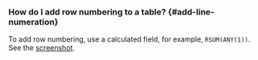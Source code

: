 ### How do I add row numbering to a table? {#add-line-numeration}

To add row numbering, use a calculated field, for example, `RSUM(ANY(1))`. See the [screenshot](https://storage.yandexcloud.net/doc-files/add-line-numeration.png).

